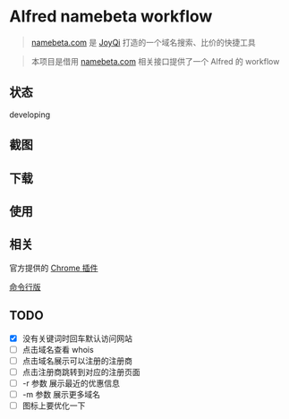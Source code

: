 # Alfred namebeta workflow

> [namebeta.com](https://namebeta.com/) 是 [JoyQi](https://joyqi.com/) 打造的一个域名搜索、比价的快捷工具

> 本项目是借用 [namebeta.com](https://namebeta.com/)  相关接口提供了一个 Alfred 的 workflow

## 状态
developing
## 截图
## 下载
## 使用
## 相关

官方提供的 [Chrome 插件](https://chrome.google.com/webstore/detail/namebeta-smart-domain-too/opndpgdlkdoeiajepgfdnjedknaohhmg)

[命令行版](https://github.com/TimothyYe/namebeta)


## TODO

- [x] 没有关键词时回车默认访问网站
- [ ] 点击域名查看 whois
- [ ] 点击域名展示可以注册的注册商
- [ ] 点击注册商跳转到对应的注册页面
- [ ] -r 参数 展示最近的优惠信息
- [ ] -m 参数 展示更多域名
- [ ] 图标上要优化一下

